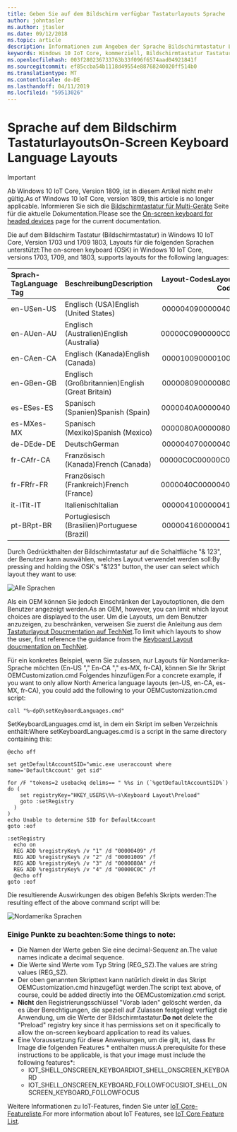 ```yaml
---
title: Geben Sie auf dem Bildschirm verfügbar Tastaturlayouts Sprache
author: johntasler
ms.author: jtasler
ms.date: 09/12/2018
ms.topic: article
description: Informationen zum Angeben der Sprache Bildschirmtastatur Layouts für die Benutzer Ihre Windows-IoT-Geräte verfügbar sind.
keywords: Windows 10 IoT Core, kommerziell, Bildschirmtastatur Tastaturlayouts für Sprache auf dem Bildschirm
ms.openlocfilehash: 003f280236733763b33f096f6574aad04921841f
ms.sourcegitcommit: ef85ccba54b1118d49554e88768240020ff514b0
ms.translationtype: MT
ms.contentlocale: de-DE
ms.lasthandoff: 04/11/2019
ms.locfileid: "59513026"
---
```

# <a name="on-screen-keyboard-language-layouts"></a><span data-ttu-id="e4b0d-104">Sprache auf dem Bildschirm Tastaturlayouts</span><span class="sxs-lookup"><span data-stu-id="e4b0d-104">On-Screen Keyboard Language Layouts</span></span>

> [!IMPORTANT]
> <span data-ttu-id="e4b0d-105">Ab Windows 10 IoT Core, Version 1809, ist in diesem Artikel nicht mehr gültig.</span><span class="sxs-lookup"><span data-stu-id="e4b0d-105">As of Windows 10 IoT Core, version 1809, this article is no longer applicable.</span></span> <span data-ttu-id="e4b0d-106">Informieren Sie sich die [Bildschirmtastatur für Multi-Geräte](./OnScreenKeyboard.md) Seite für die aktuelle Dokumentation.</span><span class="sxs-lookup"><span data-stu-id="e4b0d-106">Please see the [On-screen keyboard for headed devices](./OnScreenKeyboard.md) page for the current documentation.</span></span>

<span data-ttu-id="e4b0d-107">Die auf dem Bildschirm Tastatur (Bildschirmtastatur) in Windows 10 IoT Core, Version 1703 und 1709 1803, Layouts für die folgenden Sprachen unterstützt:</span><span class="sxs-lookup"><span data-stu-id="e4b0d-107">The on-screen keyboard (OSK) in Windows 10 IoT Core, versions 1703, 1709, and 1803, supports layouts for the following languages:</span></span>

| <span data-ttu-id="e4b0d-108">Sprach-Tag</span><span class="sxs-lookup"><span data-stu-id="e4b0d-108">Language Tag</span></span>  | <span data-ttu-id="e4b0d-109">Beschreibung</span><span class="sxs-lookup"><span data-stu-id="e4b0d-109">Description</span></span>             | <span data-ttu-id="e4b0d-110">Layout-Codes</span><span class="sxs-lookup"><span data-stu-id="e4b0d-110">Layout Code</span></span> |
| :------------ | :---------------------- | -----------:|
| <span data-ttu-id="e4b0d-111">en-US</span><span class="sxs-lookup"><span data-stu-id="e4b0d-111">en-US</span></span>         | <span data-ttu-id="e4b0d-112">Englisch (USA)</span><span class="sxs-lookup"><span data-stu-id="e4b0d-112">English (United States)</span></span> |    <span data-ttu-id="e4b0d-113">00000409</span><span class="sxs-lookup"><span data-stu-id="e4b0d-113">00000409</span></span> |
| <span data-ttu-id="e4b0d-114">en-AU</span><span class="sxs-lookup"><span data-stu-id="e4b0d-114">en-AU</span></span>         | <span data-ttu-id="e4b0d-115">Englisch (Australien)</span><span class="sxs-lookup"><span data-stu-id="e4b0d-115">English (Australia)</span></span>     |    <span data-ttu-id="e4b0d-116">00000C09</span><span class="sxs-lookup"><span data-stu-id="e4b0d-116">00000C09</span></span> |
| <span data-ttu-id="e4b0d-117">en-CA</span><span class="sxs-lookup"><span data-stu-id="e4b0d-117">en-CA</span></span>         | <span data-ttu-id="e4b0d-118">Englisch (Kanada)</span><span class="sxs-lookup"><span data-stu-id="e4b0d-118">English (Canada)</span></span>        |    <span data-ttu-id="e4b0d-119">00001009</span><span class="sxs-lookup"><span data-stu-id="e4b0d-119">00001009</span></span> |
| <span data-ttu-id="e4b0d-120">en-GB</span><span class="sxs-lookup"><span data-stu-id="e4b0d-120">en-GB</span></span>         | <span data-ttu-id="e4b0d-121">Englisch (Großbritannien)</span><span class="sxs-lookup"><span data-stu-id="e4b0d-121">English (Great Britain)</span></span> |    <span data-ttu-id="e4b0d-122">00000809</span><span class="sxs-lookup"><span data-stu-id="e4b0d-122">00000809</span></span> |
| <span data-ttu-id="e4b0d-123">es-ES</span><span class="sxs-lookup"><span data-stu-id="e4b0d-123">es-ES</span></span>         | <span data-ttu-id="e4b0d-124">Spanisch (Spanien)</span><span class="sxs-lookup"><span data-stu-id="e4b0d-124">Spanish (Spain)</span></span>         |    <span data-ttu-id="e4b0d-125">0000040A</span><span class="sxs-lookup"><span data-stu-id="e4b0d-125">0000040A</span></span> |
| <span data-ttu-id="e4b0d-126">es-MX</span><span class="sxs-lookup"><span data-stu-id="e4b0d-126">es-MX</span></span>         | <span data-ttu-id="e4b0d-127">Spanisch (Mexiko)</span><span class="sxs-lookup"><span data-stu-id="e4b0d-127">Spanish (Mexico)</span></span>        |    <span data-ttu-id="e4b0d-128">0000080A</span><span class="sxs-lookup"><span data-stu-id="e4b0d-128">0000080A</span></span> |
| <span data-ttu-id="e4b0d-129">de-DE</span><span class="sxs-lookup"><span data-stu-id="e4b0d-129">de-DE</span></span>         | <span data-ttu-id="e4b0d-130">Deutsch</span><span class="sxs-lookup"><span data-stu-id="e4b0d-130">German</span></span>                  |    <span data-ttu-id="e4b0d-131">00000407</span><span class="sxs-lookup"><span data-stu-id="e4b0d-131">00000407</span></span> |
| <span data-ttu-id="e4b0d-132">fr-CA</span><span class="sxs-lookup"><span data-stu-id="e4b0d-132">fr-CA</span></span>         | <span data-ttu-id="e4b0d-133">Französisch (Kanada)</span><span class="sxs-lookup"><span data-stu-id="e4b0d-133">French (Canada)</span></span>         |    <span data-ttu-id="e4b0d-134">00000C0C</span><span class="sxs-lookup"><span data-stu-id="e4b0d-134">00000C0C</span></span> |
| <span data-ttu-id="e4b0d-135">fr-FR</span><span class="sxs-lookup"><span data-stu-id="e4b0d-135">fr-FR</span></span>         | <span data-ttu-id="e4b0d-136">Französisch (Frankreich)</span><span class="sxs-lookup"><span data-stu-id="e4b0d-136">French (France)</span></span>         |    <span data-ttu-id="e4b0d-137">0000040C</span><span class="sxs-lookup"><span data-stu-id="e4b0d-137">0000040C</span></span> |
| <span data-ttu-id="e4b0d-138">it-IT</span><span class="sxs-lookup"><span data-stu-id="e4b0d-138">it-IT</span></span>         | <span data-ttu-id="e4b0d-139">Italienisch</span><span class="sxs-lookup"><span data-stu-id="e4b0d-139">Italian</span></span>                 |    <span data-ttu-id="e4b0d-140">00000410</span><span class="sxs-lookup"><span data-stu-id="e4b0d-140">00000410</span></span> |
| <span data-ttu-id="e4b0d-141">pt-BR</span><span class="sxs-lookup"><span data-stu-id="e4b0d-141">pt-BR</span></span>         | <span data-ttu-id="e4b0d-142">Portugiesisch (Brasilien)</span><span class="sxs-lookup"><span data-stu-id="e4b0d-142">Portuguese (Brazil)</span></span>     |    <span data-ttu-id="e4b0d-143">00000416</span><span class="sxs-lookup"><span data-stu-id="e4b0d-143">00000416</span></span> |

<span data-ttu-id="e4b0d-144">Durch Gedrückthalten der Bildschirmtastatur auf die Schaltfläche "& 123", der Benutzer kann auswählen, welches Layout verwendet werden soll:</span><span class="sxs-lookup"><span data-stu-id="e4b0d-144">By pressing and holding the OSK's "&123" button, the user can select which layout they want to use:</span></span>

![Alle Sprachen](../media/OnScreenKeyboard/AllLanguages.png)
 
<span data-ttu-id="e4b0d-146">Als ein OEM können Sie jedoch Einschränken der Layoutoptionen, die dem Benutzer angezeigt werden.</span><span class="sxs-lookup"><span data-stu-id="e4b0d-146">As an OEM, however, you can limit which layout choices are displayed to the user.</span></span> <span data-ttu-id="e4b0d-147">Um die Layouts, um dem Benutzer anzuzeigen, zu beschränken, verweisen Sie zuerst die Anleitung aus dem [Tastaturlayout Doucmentation auf TechNet](https://technet.microsoft.com/library/cc978687.aspx).</span><span class="sxs-lookup"><span data-stu-id="e4b0d-147">To limit which layouts to show the user, first reference the guidance from the [Keyboard Layout doucmentation on TechNet](https://technet.microsoft.com/library/cc978687.aspx).</span></span>
 
<span data-ttu-id="e4b0d-148">Für ein konkretes Beispiel, wenn Sie zulassen, nur Layouts für Nordamerika-Sprache möchten (En-US "," En-CA "," es-MX, fr-CA), können Sie Ihr Skript OEMCustomization.cmd Folgendes hinzufügen:</span><span class="sxs-lookup"><span data-stu-id="e4b0d-148">For a concrete example, if you want to only allow North America language layouts (en-US, en-CA, es-MX, fr-CA), you could add the following to your OEMCustomization.cmd script:</span></span>

```console
call "%~dp0\setKeyboardLanguages.cmd"
```

<span data-ttu-id="e4b0d-149">SetKeyboardLanguages.cmd ist, in dem ein Skript im selben Verzeichnis enthält:</span><span class="sxs-lookup"><span data-stu-id="e4b0d-149">Where setKeyboardLanguages.cmd is a script in the same directory containing this:</span></span>
 
```console
@echo off

set getDefaultAccountSID="wmic.exe useraccount where name='DefaultAccount' get sid"

for /F "tokens=2 usebackq delims== " %%s in (`%getDefaultAccountSID%`) do (
    set registryKey="HKEY_USERS\%%~s\Keyboard Layout\Preload"
    goto :setRegistry
  )
)
echo Unable to determine SID for DefaultAccount
goto :eof

:setRegistry
  echo on
  REG ADD %registryKey% /v "1" /d "00000409" /f
  REG ADD %registryKey% /v "2" /d "00001009" /f
  REG ADD %registryKey% /v "3" /d "0000080A" /f
  REG ADD %registryKey% /v "4" /d "00000C0C" /f
  @echo off
goto :eof
```

<span data-ttu-id="e4b0d-150">Die resultierende Auswirkungen des obigen Befehls Skripts werden:</span><span class="sxs-lookup"><span data-stu-id="e4b0d-150">The resulting effect of the above command script will be:</span></span>

![Nordamerika Sprachen](../media/OnScreenKeyboard/NorthAmericanLanguages.png)

### <a name="some-things-to-note"></a><span data-ttu-id="e4b0d-152">Einige Punkte zu beachten:</span><span class="sxs-lookup"><span data-stu-id="e4b0d-152">Some things to note:</span></span>
*  <span data-ttu-id="e4b0d-153">Die Namen der Werte geben Sie eine decimal-Sequenz an.</span><span class="sxs-lookup"><span data-stu-id="e4b0d-153">The value names indicate a decimal sequence.</span></span>
*  <span data-ttu-id="e4b0d-154">Die Werte sind Werte vom Typ String (REG_SZ).</span><span class="sxs-lookup"><span data-stu-id="e4b0d-154">The values are string values (REG_SZ).</span></span>
*  <span data-ttu-id="e4b0d-155">Der oben genannten Skripttext kann natürlich direkt in das Skript OEMCustomization.cmd hinzugefügt werden.</span><span class="sxs-lookup"><span data-stu-id="e4b0d-155">The script text above, of course, could be added directly into the OEMCustomization.cmd script.</span></span>
*  <span data-ttu-id="e4b0d-156">**Nicht** den Registrierungsschlüssel "Vorab laden" gelöscht werden, da es über Berechtigungen, die speziell auf Zulassen festgelegt verfügt die Anwendung, um die Werte der Bildschirmtastatur.</span><span class="sxs-lookup"><span data-stu-id="e4b0d-156">**Do not** delete the "Preload" registry key since it has permissions set on it specifically to allow the on-screen keyboard application to read its values.</span></span>
*  <span data-ttu-id="e4b0d-157">Eine Voraussetzung für diese Anweisungen, um die gilt, ist, dass Ihr Image die folgenden Features \* enthalten muss:</span><span class="sxs-lookup"><span data-stu-id="e4b0d-157">A prerequisite for these instructions to be applicable, is that your image must include the following features\*:</span></span>
   * <span data-ttu-id="e4b0d-158">IOT_SHELL_ONSCREEN_KEYBOARD</span><span class="sxs-lookup"><span data-stu-id="e4b0d-158">IOT_SHELL_ONSCREEN_KEYBOARD</span></span>
   * <span data-ttu-id="e4b0d-159">IOT_SHELL_ONSCREEN_KEYBOARD_FOLLOWFOCUS</span><span class="sxs-lookup"><span data-stu-id="e4b0d-159">IOT_SHELL_ONSCREEN_KEYBOARD_FOLLOWFOCUS</span></span>

<span data-ttu-id="e4b0d-160">Weitere Informationen zu IoT-Features, finden Sie unter [IoT Core-Featureliste](https://docs.microsoft.com/windows-hardware/manufacture/iot/iot-core-feature-list).</span><span class="sxs-lookup"><span data-stu-id="e4b0d-160">For more information about IoT Features, see [IoT Core Feature List](https://docs.microsoft.com/windows-hardware/manufacture/iot/iot-core-feature-list).</span></span>
